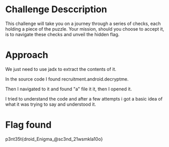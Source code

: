 # Challenge Desccription
This challenge will take you on a journey through a series of checks, each holding a piece of the puzzle. Your mission, should you choose to accept it, is to navigate these checks and unveil the hidden flag.
# Approach
We just need to use jadx to extract the contents of it.

In the source code I found recruitment.android.decryptme.

Then I navigated to it and found "a" file it it, then I opened it.

I tried to understand the code and after a few attempts i got a basic idea of what it was trying to say and understood it.

# Flag found
p3nt35t{droid_Enigma_@sc3nd_21wsmkla10o}
